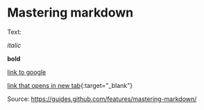 # Mastering markdown

Text:

*italic*

**bold**

[link to google](http://google.com)

[link that opens in new tab](http://google.com){:target="_blank"}

Source: https://guides.github.com/features/mastering-markdown/

